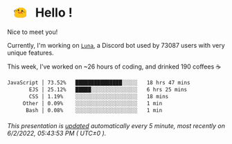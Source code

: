 <h1>   <img src="./spoink.gif" style="vertical-align:middle;" width="30px">   Hello ! </h1>

Nice to meet you!

Currently, I'm working on <a href='https://github.com/Asgarrrr/Luna'>`Luna`</a>, a Discord bot used by 73087 users with very unique features.

This week, I've worked on ~26 hours of coding, and drinked 190 coffees ☕

```
JavaScript │ 73.52%   ███████████████░░░░░   18 hrs 47 mins
       EJS │ 25.12%   █████░░░░░░░░░░░░░░░   6 hrs 25 mins
       CSS │ 1.19%    ░░░░░░░░░░░░░░░░░░░░   18 mins
     Other │ 0.09%    ░░░░░░░░░░░░░░░░░░░░   1 min
      Bash │ 0.08%    ░░░░░░░░░░░░░░░░░░░░   1 min
```

###### This presentation is [updated](https://github.com/Asgarrrr) automatically every 5 minute, most recently on 6/2/2022, 05:43:53 PM ( UTC±0 ).